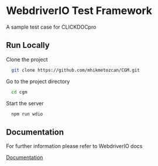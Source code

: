 # WebdriverIO Test Framework

A sample test case for CLICKDOCpro

## Run Locally

Clone the project

```bash
  git clone https://github.com/mhikmetozcan/CGM.git
```

Go to the project directory

```bash
  cd cgm
```

Start the server

```bash
  npm run wdio
```


## Documentation

For further information please refer to WebdriverIO docs

[Documentation](https://webdriver.io/docs/gettingstarted)

